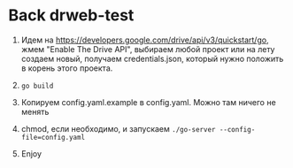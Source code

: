 # Back drweb-test

1. Идем на https://developers.google.com/drive/api/v3/quickstart/go, жмем "Enable The Drive API", выбираем любой проект или на лету создаем новый, получаем credentials.json, который нужно положить в корень этого проекта.

2. `go build`

3. Копируем config.yaml.example в config.yaml. Можно там ничего не менять

4. chmod, если необходимо, и запускаем `./go-server --config-file=config.yaml`

5. Enjoy
